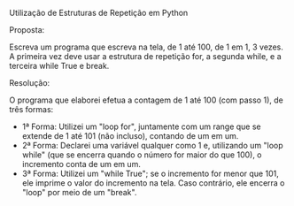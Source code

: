 Utilização de Estruturas de Repetição em Python

Proposta:

Escreva um programa que escreva na tela, de 1 até 100, de 1 em 1, 3 vezes.                                  
A primeira vez deve usar a estrutura de repetição for, a segunda while, e a terceira while True e break.        

Resolução:

O programa que elaborei efetua a contagem de 1 até 100 (com passo 1), de três formas:
  - 1ª Forma: Utilizei um "loop for", juntamente com um range que se extende de 1 até 101 (não incluso), contando de um em um.       
  - 2ª Forma: Declarei uma variável qualquer como 1 e, utilizando um "loop while" (que se encerra quando o número for maior do que 100), o incremento conta de um em um.   
  - 3ª Forma: Utilizei um "while True"; se o incremento for menor que 101, ele imprime o valor do incremento na tela. Caso contrário, ele encerra o "loop" por meio de um "break".
